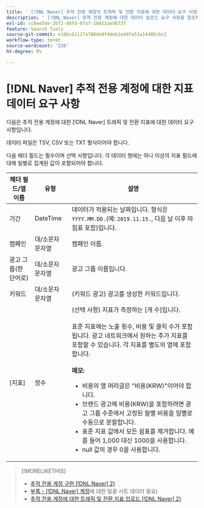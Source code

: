 ```yaml
---
title: ' [!DNL Naver] 추적 전용 계정의 트래픽 및 전환 지표에 대한 데이터 요구 사항'
description: ' [!DNL Naver] 추적 전용 계정에 대한 데이터 업로드 요구 사항을 참조하십시오.'
exl-id: cc8ee5de-2bf2-48fd-9fa7-28421aed673f
feature: Search Tools
source-git-commit: e16bc62127a708de8f4deb1eddfa53a14405cbc2
workflow-type: tm+mt
source-wordcount: '226'
ht-degree: 0%

---
```


# [!DNL Naver] 추적 전용 계정에 대한 지표 데이터 요구 사항

다음은 추적 전용 계정에 대한 [!DNL Naver] 트래픽 및 전환 지표에 대한 데이터 요구 사항입니다.

데이터 파일은 TSV, CSV 또는 TXT 형식이어야 합니다.

다음 헤더 필드는 필수이며 선택 사항입니다. 각 데이터 행에는 하나 이상의 지표 필드에 대해 일별로 집계된 값이 포함되어야 합니다.

| 헤더 필드/열 이름 | 유형 | 설명 |
| ---- | ---- | ---- |
| 기간 | DateTime | 데이터가 적용되는 날짜입니다. 형식은 `YYYY.MM.DD.`(예: `2019.11.15.`, 다음 날 이후 마침표 포함)입니다. |
| 캠페인 | 대/소문자 문자열 | 캠페인 이름. |
| 광고 그룹(한 단어로) | 대/소문자 문자열 | 광고 그룹 이름입니다. |
| 키워드 | 대/소문자 문자열 | (키워드 광고) 광고를 생성한 키워드입니다. |
| [지표] | 정수 | (선택 사항) 지표가 측정하는 [개 수]입니다.</br><br>표준 지표에는 노출 횟수, 비용 및 클릭 수가 포함됩니다. 광고 네트워크에서 원하는 추가 지표를 포함할 수 있습니다. 각 지표를 별도의 열에 포함합니다.<br><br><b>메모:</b><ul><li>비용의 열 머리글은 &quot;비용(KRW)&quot;이어야 합니다.</li><li>브랜드 광고에 비용(KRW)을 포함하려면 광고 그룹 수준에서 고정된 월별 비용을 일별로 수동으로 분할합니다.</li><li>표준 지표 값에서 모든 쉼표를 제거합니다. 예를 들어 1,000 대신 1000을 사용합니다.</li><li>null 값의 경우 0을 사용합니다.</li></ul> |

>[!MORELIKETHIS]
>
>* [추적 전용 계정 구현 [!DNL Naver] 2}](/help/search-social-commerce/campaign-management/naver-tracking-only-account-implement.md)
>* [부록 - [!DNL Naver] 계정](/help/search-social-commerce/campaign-management/bulksheets/bulksheet-data-formats/bulksheet-data-naver.md)에 대한 일괄 시트 데이터 필요)
>* [추적 전용 계정에 대한 트래픽 및 전환 지표 업로드 [!DNL Naver] 2}](/help/search-social-commerce/tools/metrics-upload-tracking-campaigns/naver-tracking-campaigns-upload-metrics.md)
